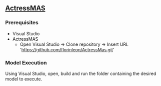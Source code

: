 ## [ActressMAS](https://github.com/florinleon/ActressMas)

### Prerequisites
- Visual Studio
- ActressMAS
  	- Open Visual Studio -> Clone repository -> Insert URL 'https://github.com/florinleon/ActressMas.git'

### Model Execution
Using Visual Studio, open, build and run the folder containing the desired model to execute.

<!-- 
### Benchmark


### Notes

 -->
